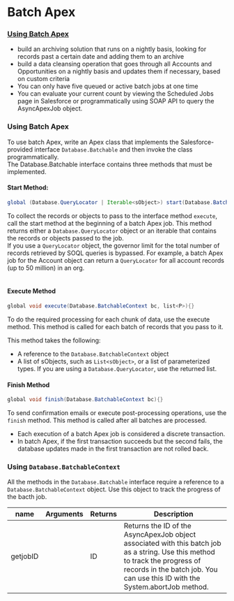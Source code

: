 # Batch Apex

### [Using Batch Apex](https://developer.salesforce.com/docs/atlas.en-us.apexcode.meta/apexcode/apex_batch_interface.htm)
* build an archiving solution that runs on a nightly basis, looking for records past a certain date and adding them to an archive
* build a data cleansing operation that goes through all Accounts and Opportunities on a nightly basis and updates them if necessary, based on custom criteria
* You can only have five queued or active batch jobs at one time
* You can evaluate your current count by viewing the Scheduled Jobs page in Salesforce or programmatically using SOAP API to query the AsyncApexJob object.

### Using Batch Apex
To use batch Apex, write an Apex class that implements the Salesforce-provided interface `Database.Batchable` and then invoke the class programmatically.
<br/>
The Database.Batchable interface contains three methods that must be implemented.<br/>
#### Start Method:
```java
global (Database.QueryLocator | Iterable<sObject>) start(Database.BatchableContext bc)
```
To collect the records or objects to pass to the interface method `execute`, call the start method at the beginning of a batch Apex job.  This method returns either a `Database.QueryLocator` object or an iterable that contains the records or objects passed to the job.
<br/>
If you use a `QueryLocator` object, the governor limit for the total number of records retrieved by SOQL queries is bypassed.  For example, a batch Apex job for the Account object can return a `QueryLocator` for all account records (up to 50 million) in an org.  
<br/>
#### Execute Method
```java
global void execute(Database.BatchableContext bc, list<P>){}
```
To do the required processing for each chunk of data, use the execute method.  This method is called for each batch of records that you pass to it.

This method takes the following:
* A reference to the `Database.BatchableContext` object
* A list of sObjects, such as `List<sObject>`, or a list of parameterized types.  If you are using a `Database.QueryLocator`, use the returned list.
#### Finish Method
```java
global void finish(Database.BatchableContext bc){}
```

To send confirmation emails or execute post-processing operations, use the `finish` method.  This method is called after all batches are processed.

* Each execution of a batch Apex job is considered a discrete transaction.  
* In batch Apex, if the first transaction succeeds but the second fails, the database updates made in the first transaction are not rolled back.

### Using `Database.BatchableContext`
All the methods in the `Database.Batchable` interface require a reference to a `Database.BatchableContext` object.  Use this object to track the progress of the bacth job.

| name | Arguments | Returns | Description |
| --- | --- | --- | --- |
| getjobID | | ID | Returns the ID of the AsyncApexJob object associated with this batch job as a string.  Use this method to track the progress of records in the batch job.  You can use this ID with the System.abortJob method. |
